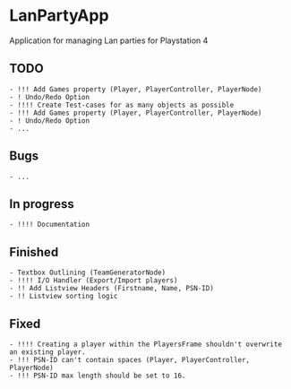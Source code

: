 # LanPartyApp
Application for managing Lan parties for Playstation 4

## TODO
	- !!! Add Games property (Player, PlayerController, PlayerNode)
	- ! Undo/Redo Option
	- !!!! Create Test-cases for as many objects as possible
	- !!! Add Games property (Player, PlayerController, PlayerNode)
	- ! Undo/Redo Option
	- ...

## Bugs
	- ...

## In progress
	- !!!! Documentation

## Finished
	- Textbox Outlining (TeamGeneratorNode)
	- !!!! I/O Handler (Export/Import players)
	- !! Add Listview Headers (Firstname, Name, PSN-ID)
	- !! Listview sorting logic
	
## Fixed
	- !!!! Creating a player within the PlayersFrame shouldn't overwrite an existing player.
	- !!! PSN-ID can't contain spaces (Player, PlayerController, PlayerNode)
	- !!! PSN-ID max length should be set to 16.
